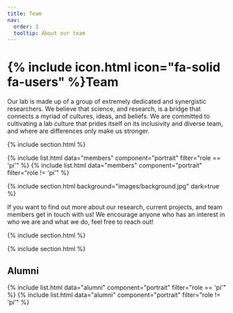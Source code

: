 ```yaml
---
title: Team
nav:
  order: 3
  tooltip: About our team
---
```


# {% include icon.html icon="fa-solid fa-users" %}Team

Our lab is made up of a group of extremely dedicated and synergistic researchers.  We believe that science, and research, is a 
bridge that connects a myriad of cultures, ideas, and beliefs.  We are committed to cultivating a lab culture that prides itself 
on its inclusivity and diverse team, and where are differences only make us stronger.

{% include section.html %}

{% include list.html data="members" component="portrait" filter="role == 'pi'" %}
{% include list.html data="members" component="portrait" filter="role != 'pi'" %}

{% include section.html background="images/background.jpg" dark=true %}

If you want to find out more about our research, current projects, and team members get in touch with us! We encourage anyone who has an interest in who we are and what we do, feel free to reach out!

{% include section.html %}

{% include section.html %}

## Alumni
{% include list.html data="alumni" component="portrait" filter="role == 'pi'" %}
{% include list.html data="alumni" component="portrait" filter="role != 'pi'" %}
